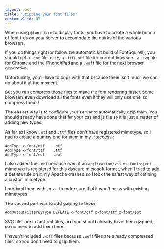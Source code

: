 ```yaml
---
layout: post
title: "Gzipping your font files"
custom_v2_id: 87
---
```


When using `@font-face` to display fonts, you have to create a whole bunch of
font files on your server to accomodate the quirks of the various browsers.

If you do things right (or follow the automatic kit build of FontSquirell),
you should get a `.eot` file for IE, a `.ttf`/`.otf` file for current
browsers, a `.svg` file for Chrome and the iPhone/iPad and a `.woff` file for
the next browser generation.

Unfortunatly, you'll have to cope with that because there isn't much we can do
about it at the moment.

But you can compress those files to make the font rendering faster. Some
browsers even download all the fonts even if they will only use one, so
compress them !

The easiest way is to configure your server to automatically gzip them. You
should already have done that for your css and js file so it is just a matter
of adding new types.

As far as I know `.otf` and `.ttf` files don't have registered mimetype, so I
had to create a dummy one for them in my .htaccess :

    
    AddType x-font/otf    .otf  
    AddType x-font/ttf    .ttf  
    AddType x-font/eot    .eot

I also added the `.eot` because even if an `application/vnd.ms-fontobject`
mimetype is registered for this obscure microsoft format, when I tried to add
a deflate rule on it, my Apache crashed so I took the safest way of defining a
custom mimetype.

I prefixed them with an `x- `to make sure that it won't mess with existing
mimetypes.

The second part was to add gziping to those

    
    AddOutputFilterByType DEFLATE x-font/otf x-font/ttf x-font/eot

SVG files are in fact xml files, and you should already have them gzipped, so
no need to add them here.

I haven't included `.woff` files because `.woff` files are already compressed
files, so you don't need to gzip them.

